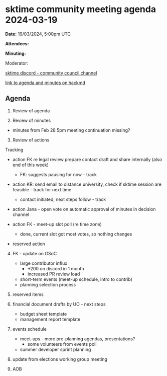 
# sktime community meeting agenda 2024-03-19

**Date:** 
19/03/2024, 5:00pm UTC

**Attendees:**

**Minuting:**

Moderator:

[sktime discord - community council channel](https://discord.com/channels/1075852648688930887/1075852649590706239)

[link to agenda and minutes on hackmd](https://hackmd.io/6mhRYLMQRHC6Z7I2NYR_2A)

## Agenda

1. Review of agenda

2. Review of minutes
* minutes from Feb 28 5pm meeting continuation missing?

3. Review of actions

Tracking

* action FK re legal review prepare contact draft and share internally (also end of this week)
    * FK: suggests pausing for now - track
* action KR: send email to distance university, check if sktime session are feasible - track for next time
    * contact initiated, next steps follow - track
* action Jana - open vote on automatic approval of minutes in decision channel

* action FK - meet-up slot poll (re time zone)
    * done, current slot got most votes, so nothing changes

* reserved action

4. FK - update on GSoC

    * large contributor influx
        * +200 on discord in 1 month
        * increased PR review load
    * short-term events (meet-up schedule, intro to contrib)
    * planning selection process

5. reserved items

6. financial document drafts by UO - next steps
    * budget sheet template
    * management report template

7. events schedule

    * meet-ups - more pre-planning agendas, presentations?
        * some volunteers from events poll
    * summer developer sprint planning

8. update from elections working group meeting

9. AOB
